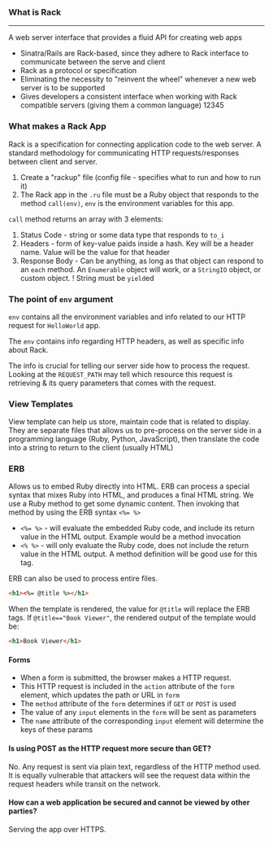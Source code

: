 ### What is Rack
_____________
A web server interface that provides a fluid API for creating web apps
- Sinatra/Rails are Rack-based, since they adhere to Rack interface to communicate between the serve and client
- Rack as a protocol or specification
- Eliminating the necessity to "reinvent the wheel" whenever a new web server is to be supported
- Gives developers a consistent interface when working with Rack compatible servers (giving them a common language)
12345
### What makes a Rack App
Rack is a specification for connecting application code to the web server.
A standard methodology for communicating HTTP requests/responses between client and server.

1. Create a "rackup" file (config file - specifies what to run and how to run it)
2. The Rack app in the `.ru` file must be a Ruby object that responds to the method `call(env)`, `env` is the environment variables for this app.

`call` method returns an array with 3 elements:
1. Status Code - string or some data type that responds to `to_i`
2. Headers - form of key-value paids inside a hash. Key will be a header name. Value will be the value for that header
3. Response Body - Can be anything, as long as that object can respond to an `each` method. An `Enumerable` object will work, or a `StringIO` object, or custom object. ! String must be `yield`ed

### The point of `env` argument
`env` contains all the environment variables and info related to our HTTP request for `HelloWorld` app.

The `env` contains info regarding HTTP headers, as well as specific info about Rack.

The info is crucial for telling our server side how to process the request. Looking at the `REQUEST_PATH` may tell which resource this request is retrieving & its query parameters that comes with the request.

### View Templates
View template can help us store, maintain code that is related to display.
They are separate files that allows us to pre-process on the server side in a programming language (Ruby, Python, JavaScript), then translate the code into a string to return to the client (usually HTML)

### ERB
Allows us to embed Ruby directly into HTML.
ERB can process a special syntax that mixes Ruby into HTML, and produces a final HTML string.
We use a Ruby method to get some dynamic content. Then invoking that method by using the ERB syntax `<%= %>`
- `<%= %>` - will evaluate the embedded Ruby code, and include its return value in the HTML output. Example would be a method invocation
- `<% %>` - will only evaluate the Ruby code, does not include the return value in the HTML output. A method definition will be good use for this tag.

ERB can also be used to process entire files.

```html
<h1><%= @title %></h1>
```

When the template is rendered, the value for `@title` will replace the ERB tags. If `@title=="Book Viewer"`, the rendered output of the template would be:

```html
<h1>Book Viewer</h1>
```

#### Forms
- When a form is submitted, the browser makes a HTTP request.
- This HTTP request is included in the `action` attribute of the `form` element, which updates the path or URL in `form`
- The `method` attribute of the `form` determines if `GET` or `POST` is used
- The value of any `input` elements in the `form` will be sent as parameters
- The `name` attribute of the corresponding `input` element will determine the keys of these params

#### Is using POST as the HTTP request more secure than GET?
No. Any request is sent via plain text, regardless of the HTTP method used. It is equally vulnerable that attackers will see the request data within the request headers while transit on the network.

#### How can a web application be secured and cannot be viewed by other parties?
Serving the app over HTTPS.
